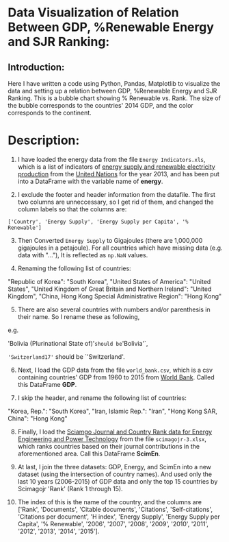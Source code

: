 # Data Visualization of Relation Between GDP, %Renewable Energy and SJR Ranking:
## Introduction:
Here I have written a code using Python, Pandas, Matplotlib to visualize the data and setting up a relation between GDP, %Renewable Energy and SJR Ranking. This is a bubble chart showing % Renewable vs. Rank. The size of the bubble corresponds to the countries'  2014 GDP, and the color corresponds to the continent.

# Description:
1. I have loaded the energy data from the file `Energy Indicators.xls`, which is a list of indicators of [energy supply and renewable electricity production](Energy%20Indicators.xls) from the [United Nations](http://unstats.un.org/unsd/environment/excel_file_tables/2013/Energy%20Indicators.xls) for the year 2013, and has been put into a DataFrame with the variable name of **energy**.

2. I exclude the footer and header information from the datafile. The first two columns are unneccessary, so I get rid of them, and changed the column labels so that the columns are:

`['Country', 'Energy Supply', 'Energy Supply per Capita', '% Renewable']`

3. Then Converted `Energy Supply` to Gigajoules (there are 1,000,000 gigajoules in a petajoule). For all countries which have missing data (e.g. data with "..."), It is reflected as `np.NaN` values.

4. Renaming the following list of countries:

"Republic of Korea": "South Korea",
"United States of America": "United States",
"United Kingdom of Great Britain and Northern Ireland": "United Kingdom",
"China, Hong Kong Special Administrative Region": "Hong Kong"

5. There are also several countries with numbers and/or parenthesis in their name. So I rename these as following, 

e.g. 

'Bolivia (Plurinational State of)'` should be `'Bolivia'`, 

`'Switzerland17'` should be `'Switzerland'.


6. Next, I load the GDP data from the file `world_bank.csv`, which is a csv containing countries' GDP from 1960 to 2015 from [World Bank](http://data.worldbank.org/indicator/NY.GDP.MKTP.CD). Called this DataFrame **GDP**. 

7. I skip the header, and rename the following list of countries:

"Korea, Rep.": "South Korea", 
"Iran, Islamic Rep.": "Iran",
"Hong Kong SAR, China": "Hong Kong"


8. Finally, I load the [Sciamgo Journal and Country Rank data for Energy Engineering and Power Technology](http://www.scimagojr.com/countryrank.php?category=2102) from the file `scimagojr-3.xlsx`, which ranks countries based on their journal contributions in the aforementioned area. Call this DataFrame **ScimEn**.

9. At last, I join the three datasets: GDP, Energy, and ScimEn into a new dataset (using the intersection of country names). And used only the last 10 years (2006-2015) of GDP data and only the top 15 countries by Scimagojr 'Rank' (Rank 1 through 15). 

10. The index of this is the name of the country, and the columns are ['Rank', 'Documents', 'Citable documents', 'Citations', 'Self-citations',
       'Citations per document', 'H index', 'Energy Supply',
       'Energy Supply per Capita', '% Renewable', '2006', '2007', '2008',
       '2009', '2010', '2011', '2012', '2013', '2014', '2015'].
